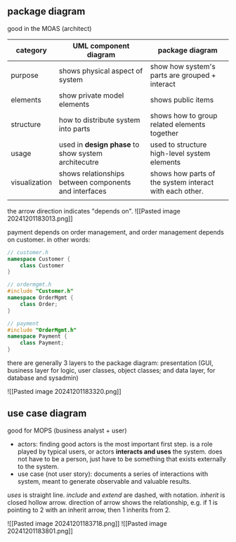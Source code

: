 ## package diagram
good in the MOAS (architect)

| category      | UML component diagram                                 | package diagram                                         |
| ------------- | ----------------------------------------------------- | ------------------------------------------------------- |
| purpose       | shows physical aspect of system                       | show how system's parts are grouped + interact          |
| elements      | show private model elements                           | shows public items                                      |
| structure     | how to distribute system into parts                   | shows how to group related elements together            |
| usage         | used in **design phase** to show system architecutre  | used to structure high-level system elements            |
| visualization | shows relationships between components and interfaces | shows how parts of the system interact with each other. |
|               |                                                       |                                                         |
the arrow direction indicates "depends on".
![[Pasted image 20241201183013.png]]

payment depends on order management, and order management depends on customer. in other words:

```cpp
// customer.h
namespace Customer {
	class Customer
}

// ordermgmt.h
#include "Customer.h"
namespace OrderMgmt {
	class Order;
}

// payment
#include "OrderMgmt.h"
namespace Payment {
	class Payment;
}
```

there are generally 3 layers to the package diagram: presentation (GUI, business layer for logic, user classes, object classes; and data layer, for database and sysadmin)

![[Pasted image 20241201183320.png]]

## use case diagram
good for MOPS (business analyst + user)
- actors: finding good actors is the most important first step. is a role played by typical users, or actors **interacts and uses** the system. does not have to be a person, just have to be something that exists externally to the system.
- use case (not user story): documents a series of interactions with system, meant to generate observable and valuable results.

*uses* is straight line. *include* and *extend* are dashed, with notation. *inherit* is closed hollow arrow. direction of arrow shows the relationship, e.g. if 1 is pointing to 2 with an inherit arrow, then 1 inherits from 2.

![[Pasted image 20241201183718.png]]
![[Pasted image 20241201183801.png]]
